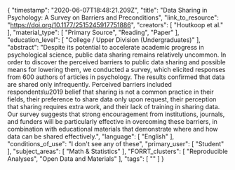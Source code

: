 {
    "timestamp": "2020-06-07T18:48:21.209Z",
    "title": "Data Sharing in Psychology: A Survey on Barriers and Preconditions",
    "link_to_resource": "https://doi.org/10.1177/2515245917751886",
    "creators": [
        "Houtkoop et al."
    ],
    "material_type": [
        "Primary Source",
        "Reading",
        "Paper"
    ],
    "education_level": [
        "College / Upper Division (Undergraduates)"
    ],
    "abstract": "Despite its potential to accelerate academic progress in psychological science, public data sharing remains relatively uncommon. In order to discover the perceived barriers to public data sharing and possible means for lowering them, we conducted a survey, which elicited responses from 600 authors of articles in psychology. The results confirmed that data are shared only infrequently. Perceived barriers included respondents\u2019 belief that sharing is not a common practice in their fields, their preference to share data only upon request, their perception that sharing requires extra work, and their lack of training in sharing data. Our survey suggests that strong encouragement from institutions, journals, and funders will be particularly effective in overcoming these barriers, in combination with educational materials that demonstrate where and how data can be shared effectively.",
    "language": [
        "English"
    ],
    "conditions_of_use": "I don't see any of these",
    "primary_user": [
        "Student"
    ],
    "subject_areas": [
        "Math & Statistics"
    ],
    "FORRT_clusters": [
        "Reproducible Analyses",
        "Open Data and Materials"
    ],
    "tags": [
        ""
    ]
}
